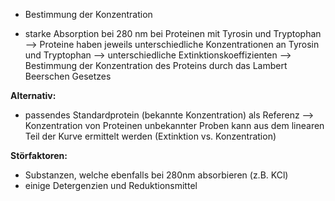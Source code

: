 - Bestimmung der Konzentration

- starke Absorption bei 280 nm bei Proteinen mit Tyrosin und Tryptophan 
--> Proteine haben jeweils unterschiedliche Konzentrationen an Tyrosin und Tryptophan --> unterschiedliche Extinktionskoeffizienten --> Bestimmung der Konzentration des Proteins durch das Lambert Beerschen Gesetzes

**Alternativ:**
- passendes Standardprotein (bekannte Konzentration) als Referenz --> Konzentration von Proteinen unbekannter Proben kann aus dem linearen Teil der Kurve ermittelt werden (Extinktion vs. Konzentration)

**Störfaktoren:**
- Substanzen, welche ebenfalls bei 280nm absorbieren (z.B. KCl)
- einige Detergenzien und Reduktionsmittel

